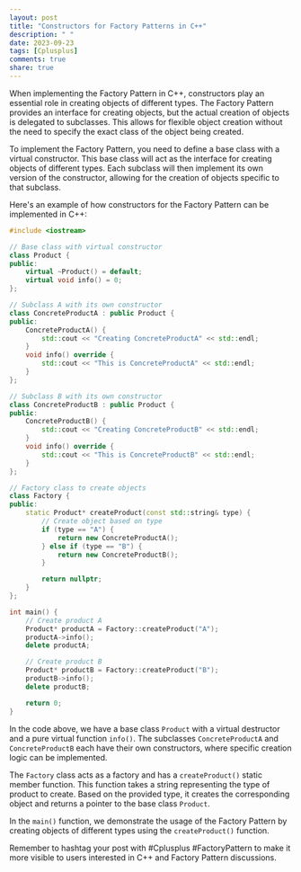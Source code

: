 ```yaml
---
layout: post
title: "Constructors for Factory Patterns in C++"
description: " "
date: 2023-09-23
tags: [Cplusplus]
comments: true
share: true
---
```


When implementing the Factory Pattern in C++, constructors play an essential role in creating objects of different types. The Factory Pattern provides an interface for creating objects, but the actual creation of objects is delegated to subclasses. This allows for flexible object creation without the need to specify the exact class of the object being created.

To implement the Factory Pattern, you need to define a base class with a virtual constructor. This base class will act as the interface for creating objects of different types. Each subclass will then implement its own version of the constructor, allowing for the creation of objects specific to that subclass.

Here's an example of how constructors for the Factory Pattern can be implemented in C++:

```cpp
#include <iostream>

// Base class with virtual constructor
class Product {
public:
    virtual ~Product() = default;
    virtual void info() = 0;
};

// Subclass A with its own constructor
class ConcreteProductA : public Product {
public:
    ConcreteProductA() {
        std::cout << "Creating ConcreteProductA" << std::endl;
    }
    void info() override {
        std::cout << "This is ConcreteProductA" << std::endl;
    }
};

// Subclass B with its own constructor
class ConcreteProductB : public Product {
public:
    ConcreteProductB() {
        std::cout << "Creating ConcreteProductB" << std::endl;
    }
    void info() override {
        std::cout << "This is ConcreteProductB" << std::endl;
    }
};

// Factory class to create objects
class Factory {
public:
    static Product* createProduct(const std::string& type) {
        // Create object based on type
        if (type == "A") {
            return new ConcreteProductA();
        } else if (type == "B") {
            return new ConcreteProductB();
        }

        return nullptr;
    }
};

int main() {
    // Create product A
    Product* productA = Factory::createProduct("A");
    productA->info();
    delete productA;

    // Create product B
    Product* productB = Factory::createProduct("B");
    productB->info();
    delete productB;

    return 0;
}
```

In the code above, we have a base class `Product` with a virtual destructor and a pure virtual function `info()`. The subclasses `ConcreteProductA` and `ConcreteProductB` each have their own constructors, where specific creation logic can be implemented.

The `Factory` class acts as a factory and has a `createProduct()` static member function. This function takes a string representing the type of product to create. Based on the provided type, it creates the corresponding object and returns a pointer to the base class `Product`.

In the `main()` function, we demonstrate the usage of the Factory Pattern by creating objects of different types using the `createProduct()` function.

Remember to hashtag your post with #Cplusplus #FactoryPattern to make it more visible to users interested in C++ and Factory Pattern discussions.